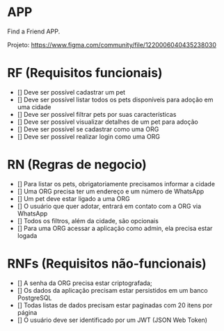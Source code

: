 # APP

Find a Friend APP.

Projeto: https://www.figma.com/community/file/1220006040435238030

# RF (Requisitos funcionais)

- [] Deve ser possível cadastrar um pet
- [] Deve ser possível listar todos os pets disponíveis para adoção em uma cidade
- [] Deve ser possível filtrar pets por suas características
- [] Deve ser possível visualizar detalhes de um pet para adoção
- [] Deve ser possível se cadastrar como uma ORG
- [] Deve ser possível realizar login como uma ORG

# RN (Regras de negocio)

- [] Para listar os pets, obrigatoriamente precisamos informar a cidade
- [] Uma ORG precisa ter um endereço e um número de WhatsApp
- [] Um pet deve estar ligado a uma ORG
- [] O usuário que quer adotar, entrará em contato com a ORG via WhatsApp
- [] Todos os filtros, além da cidade, são opcionais
- [] Para uma ORG acessar a aplicação como admin, ela precisa estar logada

# RNFs (Requisitos não-funcionais)

- [] A senha da ORG precisa estar criptografada;
- [] Os dados da aplicação precisam estar persistidos em um banco PostgreSQL
- [] Todas listas de dados precisam estar paginadas com 20 itens por página
- [] O usuário deve ser identificado por um JWT (JSON Web Token)
